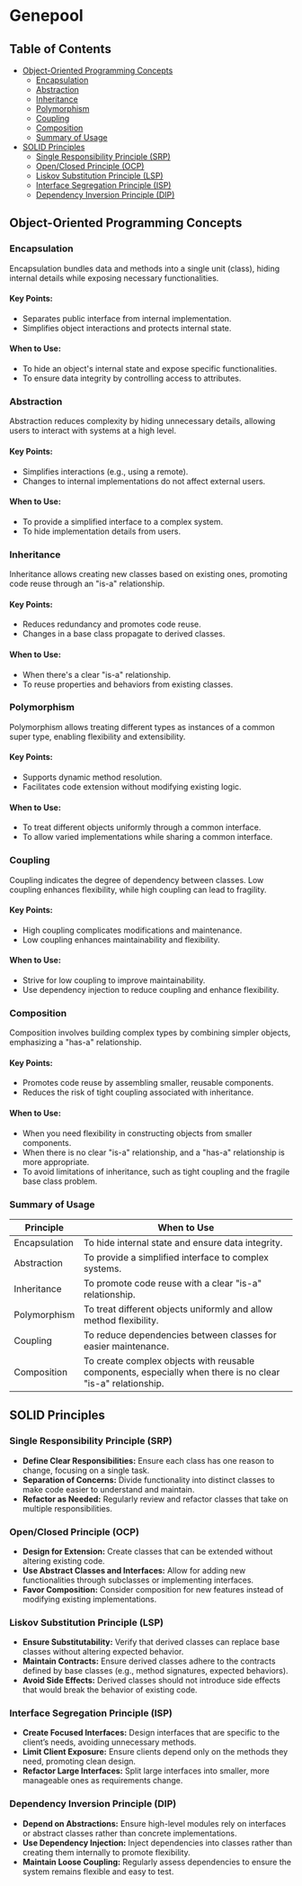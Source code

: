 # Genepool

## Table of Contents
- [Object-Oriented Programming Concepts](#object-oriented-programming-concepts)
  - [Encapsulation](#encapsulation)
  - [Abstraction](#abstraction)
  - [Inheritance](#inheritance)
  - [Polymorphism](#polymorphism)
  - [Coupling](#coupling)
  - [Composition](#composition)
  - [Summary of Usage](#summary-of-usage)
- [SOLID Principles](#solid-principles)
  - [Single Responsibility Principle (SRP)](#single-responsibility-principle-srp)
  - [Open/Closed Principle (OCP)](#openclosed-principle-ocp)
  - [Liskov Substitution Principle (LSP)](#liskov-substitution-principle-lsp)
  - [Interface Segregation Principle (ISP)](#interface-segregation-principle-isp)
  - [Dependency Inversion Principle (DIP)](#dependency-inversion-principle-dip)

## Object-Oriented Programming Concepts

### Encapsulation
Encapsulation bundles data and methods into a single unit (class), hiding internal details while exposing necessary functionalities.

#### Key Points:
- Separates public interface from internal implementation.
- Simplifies object interactions and protects internal state.

#### When to Use:
- To hide an object's internal state and expose specific functionalities.
- To ensure data integrity by controlling access to attributes.

### Abstraction
Abstraction reduces complexity by hiding unnecessary details, allowing users to interact with systems at a high level.

#### Key Points:
- Simplifies interactions (e.g., using a remote).
- Changes to internal implementations do not affect external users.

#### When to Use:
- To provide a simplified interface to a complex system.
- To hide implementation details from users.

### Inheritance
Inheritance allows creating new classes based on existing ones, promoting code reuse through an "is-a" relationship.

#### Key Points:
- Reduces redundancy and promotes code reuse.
- Changes in a base class propagate to derived classes.

#### When to Use:
- When there's a clear "is-a" relationship.
- To reuse properties and behaviors from existing classes.

### Polymorphism
Polymorphism allows treating different types as instances of a common super type, enabling flexibility and extensibility.

#### Key Points:
- Supports dynamic method resolution.
- Facilitates code extension without modifying existing logic.

#### When to Use:
- To treat different objects uniformly through a common interface.
- To allow varied implementations while sharing a common interface.

### Coupling
Coupling indicates the degree of dependency between classes. Low coupling enhances flexibility, while high coupling can lead to fragility.

#### Key Points:
- High coupling complicates modifications and maintenance.
- Low coupling enhances maintainability and flexibility.

#### When to Use:
- Strive for low coupling to improve maintainability.
- Use dependency injection to reduce coupling and enhance flexibility.

### Composition
Composition involves building complex types by combining simpler objects, emphasizing a "has-a" relationship.

#### Key Points:
- Promotes code reuse by assembling smaller, reusable components.
- Reduces the risk of tight coupling associated with inheritance.

#### When to Use:
- When you need flexibility in constructing objects from smaller components.
- When there is no clear "is-a" relationship, and a "has-a" relationship is more appropriate.
- To avoid limitations of inheritance, such as tight coupling and the fragile base class problem.

### Summary of Usage

| Principle       | When to Use                                                           |
|------------------|-----------------------------------------------------------------------|
| Encapsulation     | To hide internal state and ensure data integrity.                     |
| Abstraction       | To provide a simplified interface to complex systems.                 |
| Inheritance       | To promote code reuse with a clear "is-a" relationship.              |
| Polymorphism      | To treat different objects uniformly and allow method flexibility.    |
| Coupling          | To reduce dependencies between classes for easier maintenance.        |
| Composition       | To create complex objects with reusable components, especially when there is no clear "is-a" relationship. |

## SOLID Principles

### Single Responsibility Principle (SRP)
- **Define Clear Responsibilities:** Ensure each class has one reason to change, focusing on a single task.
- **Separation of Concerns:** Divide functionality into distinct classes to make code easier to understand and maintain.
- **Refactor as Needed:** Regularly review and refactor classes that take on multiple responsibilities.

### Open/Closed Principle (OCP)
- **Design for Extension:** Create classes that can be extended without altering existing code.
- **Use Abstract Classes and Interfaces:** Allow for adding new functionalities through subclasses or implementing interfaces.
- **Favor Composition:** Consider composition for new features instead of modifying existing implementations.

### Liskov Substitution Principle (LSP)
- **Ensure Substitutability:** Verify that derived classes can replace base classes without altering expected behavior.
- **Maintain Contracts:** Ensure derived classes adhere to the contracts defined by base classes (e.g., method signatures, expected behaviors).
- **Avoid Side Effects:** Derived classes should not introduce side effects that would break the behavior of existing code.

### Interface Segregation Principle (ISP)
- **Create Focused Interfaces:** Design interfaces that are specific to the client’s needs, avoiding unnecessary methods.
- **Limit Client Exposure:** Ensure clients depend only on the methods they need, promoting clean design.
- **Refactor Large Interfaces:** Split large interfaces into smaller, more manageable ones as requirements change.

### Dependency Inversion Principle (DIP)
- **Depend on Abstractions:** Ensure high-level modules rely on interfaces or abstract classes rather than concrete implementations.
- **Use Dependency Injection:** Inject dependencies into classes rather than creating them internally to promote flexibility.
- **Maintain Loose Coupling:** Regularly assess dependencies to ensure the system remains flexible and easy to test.
